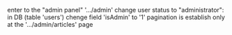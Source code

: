 enter to the "admin panel" '.../admin'
change user status to "administrator": in DB (table 'users') chenge field 'isAdmin' to '1'
pagination is establish only at the '.../admin/articles' page
